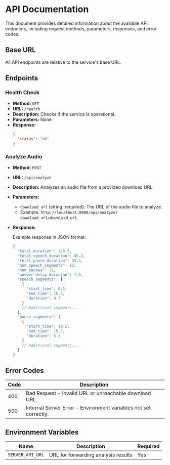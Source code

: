 # API Documentation

This document provides detailed information about the available API endpoints, including request methods, parameters, responses, and error codes.

## Base URL

All API endpoints are relative to the service's base URL.

## Endpoints

### Health Check

- **Method:** `GET`
- **URL:** `/health`
- **Description:** Checks if the service is operational.
- **Parameters:** None
- **Response:**
  ```json
  {
    "status": "ok"
  }
  ```

### Analyze Audio

- **Method:** `POST`
- **URL:** `/api/analyze`
- **Description:** Analyzes an audio file from a provided download URL.
- **Parameters:**
  - `download_url` (string, required): The URL of the audio file to analyze.
  - Example: `http://localhost:8080/api/analyze?download_url=download_url`.
- **Response:**

  Example response in JSON format:

  ```javascript
  {
    "total_duration": 120.5,
    "total_speech_duration": 85.2,
    "total_pause_duration": 35.3,
    "num_speech_segments": 12,
    "num_pauses": 11,
    "answer_delay_duration": 1.8,
    "speech_segments": [
      {
        "start_time": 0.5,
        "end_time": 10.2,
        "duration": 9.7
      }
      // Additional segments...
    ],
    "pause_segments": [
      {
        "start_time": 10.2,
        "end_time": 15.5,
        "duration": 5.3
      }
      // Additional segments...
    ]
  }
  ```

## Error Codes

| Code | Description                                                      |
| ---- | ---------------------------------------------------------------- |
| 400  | Bad Request - Invalid URL or unreachable download URL.           |
| 500  | Internal Server Error - Environment variables not set correctly. |

## Environment Variables

| Name             | Description                         | Required |
| ---------------- | ----------------------------------- | -------- |
| `SERVER_API_URL` | URL for forwarding analysis results | Yes      |
